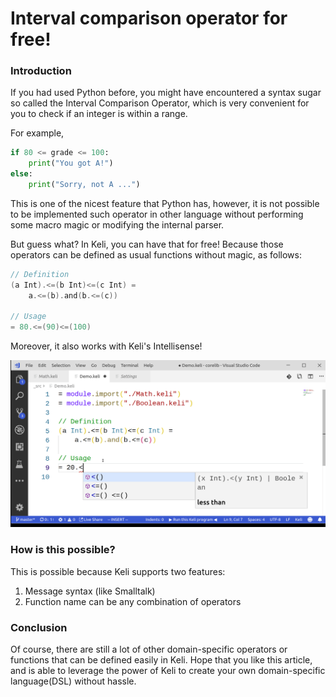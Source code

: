 # Interval comparison operator for free!

### Introduction

If you had used Python before, you might have encountered a syntax sugar so called the Interval Comparison Operator, which is very convenient for you to check if an integer is within a range.

For example,

```python
if 80 <= grade <= 100:
    print("You got A!")
else:
    print("Sorry, not A ...")
```

This is one of the nicest feature that Python has, however, it is not possible to be implemented such operator in other language without performing some macro magic or modifying the internal parser. 

But guess what? In Keli, you can have that for free!  Because those operators can be defined as usual functions without magic, as follows:

```c
// Definition
(a Int).<=(b Int)<=(c Int) = 
    a.<=(b).and(b.<=(c))

// Usage
= 80.<=(90)<=(100)
```



Moreover, it also works with Keli's Intellisense! 

![](../.gitbook/assets/keli-interval-compare-op.gif)



### How is this possible? 

This is possible because Keli supports two features:

1. Message syntax \(like Smalltalk\)
2. Function name can be any combination of operators

### Conclusion

Of course, there are still a lot of other domain-specific operators or functions that can be defined easily in Keli. Hope that you like this article, and is able to leverage the power of Keli to create your own domain-specific language\(DSL\) without hassle.


